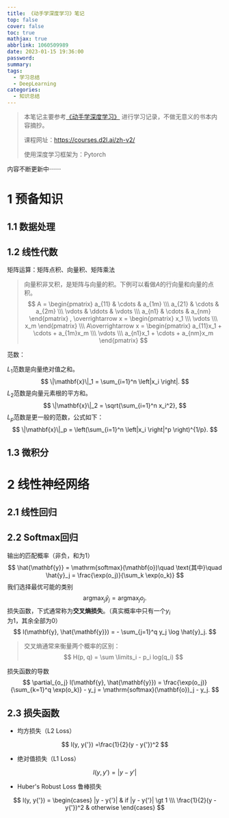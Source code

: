 ```yaml
---
title: 《动手学深度学习》笔记
top: false
cover: false
toc: true
mathjax: true
abbrlink: 1060509989
date: 2023-01-15 19:36:00
password:
summary:
tags:
  - 学习总结
  - DeepLearning
categories:
  - 知识总结
---
```


>  本笔记主要参考[《动手学深度学习》](https://zh-v2.d2l.ai/index.html) 进行学习记录，不做无意义的书本内容摘抄。
>
> 课程网址：https://courses.d2l.ai/zh-v2/
>
> 使用深度学习框架为：Pytorch

内容不断更新中$\cdots \cdots$

# 1 预备知识

## 1.1 数据处理

## 1.2 线性代数

矩阵运算：矩阵点积、向量积、矩阵乘法

> 向量积非叉积，是矩阵与向量的积。下例可以看做$A$的行向量和向量的点积。
> $$
> A = 
> \begin{pmatrix}
> a_{11} & \cdots & a_{1m} \\\
> a_{21} & \cdots & a_{2m} \\\
> \vdots & \ddots & \vdots \\\
> a_{n1} & \cdots & a_{nm}
> \end{pmatrix} ,
> \overrightarrow x = 
> \begin{pmatrix}
> x_1 \\\
> \vdots \\\
> x_m
> \end{pmatrix}
> \\\
> A\overrightarrow x = 
> \begin{pmatrix}
> a_{11}x_1 + \cdots + a_{1m}x_m \\\
> \vdots \\\
> a_{n1}x_1 + \cdots + a_{nm}x_m
> \end{pmatrix}
> $$
> 

范数：

$L_1$范数是向量绝对值之和。
$$
\|\mathbf{x}\|_1 = \sum_{i=1}^n \left|x_i \right|.
$$
$L_2$范数是向量元素根的平方和。
$$
\|\mathbf{x}\|_2 = \sqrt{\sum_{i=1}^n x_i^2},
$$
$L_p$范数是更一般的范数，公式如下：
$$
\|\mathbf{x}\|_p = \left(\sum_{i=1}^n \left|x_i \right|^p \right)^{1/p}.
$$

## 1.3 微积分

# 2 线性神经网络

## 2.1 线性回归

## 2.2 Softmax回归

输出的匹配概率（非负，和为1）
$$
\hat{\mathbf{y}} = \mathrm{softmax}(\mathbf{o})\quad \text{其中}\quad \hat{y}_j = \frac{\exp(o_j)}{\sum_k \exp(o_k)}
$$
我们选择最优可能的类别
$$
\operatorname*{argmax}_j \hat y_j = \operatorname*{argmax}_j o_j.
$$
损失函数，下式通常称为**交叉熵损失**。（真实概率中只有一个$y_i$为1，其余全部为0）
$$
l(\mathbf{y}, \hat{\mathbf{y}}) = - \sum_{j=1}^q y_j \log \hat{y}_j.
$$

> 交叉熵通常来衡量两个概率的区别：
> $$
> H(p, q) = \sum \limits_i - p_i log(q_i)
> $$

损失函数的导数
$$
\partial_{o_j} l(\mathbf{y}, \hat{\mathbf{y}}) = \frac{\exp(o_j)}{\sum_{k=1}^q \exp(o_k)} - y_j = \mathrm{softmax}(\mathbf{o})_j - y_j.
$$

## 2.3 损失函数

- 均方损失（L2 Loss）

$$
l(y, y{'}) =\frac{1}{2}(y - y{'})^2
$$

- 绝对值损失（L1 Loss）

$$
l(y,y{'}) = |y - y{'}|
$$

- Huber's Robust Loss 鲁棒损失

$$
l(y, y{'}) = 
\begin{cases}
|y - y{'}| & if |y - y{'}| \gt 1 \\\
\frac{1}{2}(y - y{'})^2 & otherwise
\end{cases}
$$



